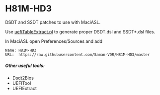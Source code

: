 H81M-HD3
========

DSDT and SSDT patches to use with MaciASL.

Use [uefiTableExtract.pl](https://github.com/Saman-VDR/uefiTableExtract) to generate proper DSDT.dsl and SSDT*.dsl files.

In MaciASL open Preferences/Sources and add

    Name: H81M-HD3
    URL:  https://raw.githubusercontent.com/Saman-VDR/H81M-HD3/master



##### Other useful tools:
* Dsdt2Bios
* UEFITool
* UEFIExtract
